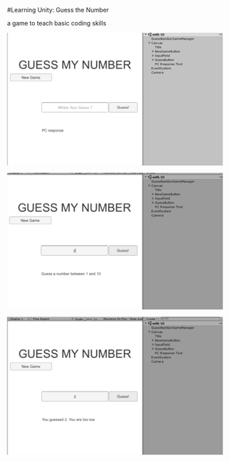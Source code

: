 #Learning Unity: Guess the Number

a game to teach basic coding skills

![alt text](https://raw.githubusercontent.com/shacharoz/Learning-Unity--Guess-the-Number/master/Builds/1.png)

![alt text](https://raw.githubusercontent.com/shacharoz/Learning-Unity--Guess-the-Number/master/Builds/2.png)

![alt text](https://raw.githubusercontent.com/shacharoz/Learning-Unity--Guess-the-Number/master/Builds/3.png)
